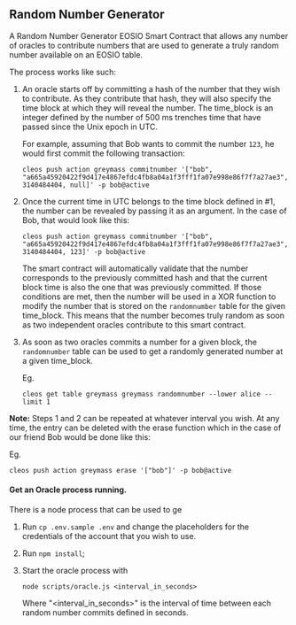 ## Random Number Generator
A Random Number Generator EOSIO Smart Contract that allows any number of oracles to contribute numbers that are used to generate a truly random number available on an EOSIO table.

The process works like such:
1) An oracle starts off by committing a hash of the number that they wish to contribute. As they contribute that hash, they will also specify the time block at which they will reveal the number. The time_block is an integer defined by the number of 500 ms trenches time that have passed since the Unix epoch in UTC.

    For example, assuming that Bob wants to commit the number `123`, he would first commit the following transaction:
    ```
    cleos push action greymass commitnumber '["bob", "a665a45920422f9d417e4867efdc4fb8a04a1f3fff1fa07e998e86f7f7a27ae3", 3140484404, null]' -p bob@active
    ```
    
2) Once the current time in UTC belongs to the time block defined in #1, the number can be revealed by passing it as an argument.
    In the case of Bob, that would look like this:
    ```
    cleos push action greymass commitnumber '["bob", "a665a45920422f9d417e4867efdc4fb8a04a1f3fff1fa07e998e86f7f7a27ae3", 3140484404, 123]' -p bob@active
    ```
    The smart contract will automatically validate that the number corresponds to the previously committed hash and that the current block time is also the one that was previously committed. If those conditions are met, then the number will be used in a XOR function to modify the number that is stored on the `randomnumber` table for the given time_block. This means that the number becomes truly random as soon as two independent oracles contribute to this smart contract.
    
3) As soon as two oracles commits a number for a given block, the `randomnumber` table can be used to get a randomly generated number at a given time_block.

    Eg.
    ```
    cleos get table greymass greymass randomnumber --lower alice --limit 1
    ```

**Note:**
Steps 1 and 2 can be repeated at whatever interval you wish.
At any time, the entry can be deleted with the erase function which in the case of our friend Bob would be done like this:
    
Eg.
```
cleos push action greymass erase '["bob"]' -p bob@active
```
    

#### Get an Oracle process running.

There is a node process that can be used to ge
1) Run `cp .env.sample .env` and change the placeholders for the credentials of the account that you wish to use.

2) Run `npm install`;
3) Start the oracle process with
    ```
    node scripts/oracle.js <interval_in_seconds>
    ```
    Where "<interval_in_seconds>" is the interval of time between each random number commits defined in seconds.
